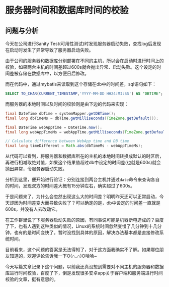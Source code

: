 # 服务器时间和数据库时间的校验

## 问题与分析

今天在公司进行Sanity Test(可用性测试)时发现服务器启动失败，查找log后发现在启动时发生了异常导致了服务器启动失败。

由于公司的服务器和数据库分别部署在不同的主机，所以会在启动时进行时间上的校验，如果两台主机的时间差超过600s就会抛出异常、启动失败。这个设定的时间差被存储在数据库中，以方便日后修改。
<!--more-->
而在代码中，通过mybatis来读取到这个存储在db中的时间差，sql语句如下：

```sql
SELECT TO_CHAR(CURRENT_TIMESTAMP,'YYYY-MM-DD HH24:MI:SS') AS "DBTIME";
```

而服务器的本地时间以及时间的校验则是由下边的代码来实现：

```java
final DateTime dbTime = systemMapper.getDBTime();
final long dbTimeMs = dbTime.getMilliseconds(TimeZone.getDefault());

final DateTime webAppTime = DateTime.now();
final long webAppTimeMs = webAppTime.getMilliseconds(TimeZone.getDefault());

// Calculate difference between WebApp time and DB time
final long timeDifferent = Math.abs(dbTimeMs - webAppTimeMs);
```

从代码可以看到，将服务器和数据库所在的主机的本地时间转换成默认的时区后，再进行相减取绝对值，如果这个结果值超过db中设定的时间差(也就是600s)就会抛出异常，令服务器启动失败。

分析到这里，便开始进行验证：分别连接到两台主机并通过`date`命令来查询各自的时间，发现双方的时间差大概有15分钟左右，确实超过了600s。

于是问题来了，为什么会忽然出现这么大的时间差？明明昨天还可以正常启动，今天却因为时间差变大而导致失败了？可以确定的是，db中设定的时间差一直就是600s，并没有人去改动它。

在工作群里说了下服务器启动失败的原因，有同事说可能是机器断电造成的？百度了下，也有人遇到这种类似的情况，Linux的系统时间忽然变慢了几分钟到十几分钟，也有的是时间变快了。暂时没找到具体的原因，解决办法基本都是直接修改系统时间。

目前看来，这个问题的答案是无法得知了，对于这方面我确实不了解。如果哪位朋友知道的，欢迎评论告诉我一下O(∩_∩)O哈哈~

今天写篇文章记录下这个问题，以前我还真没想到需要对不同主机的服务器和数据库进行时间校验，百度了下，倒是发现很多安卓app关于客户端和服务端进行时间校验的文章，挺有意思的。
